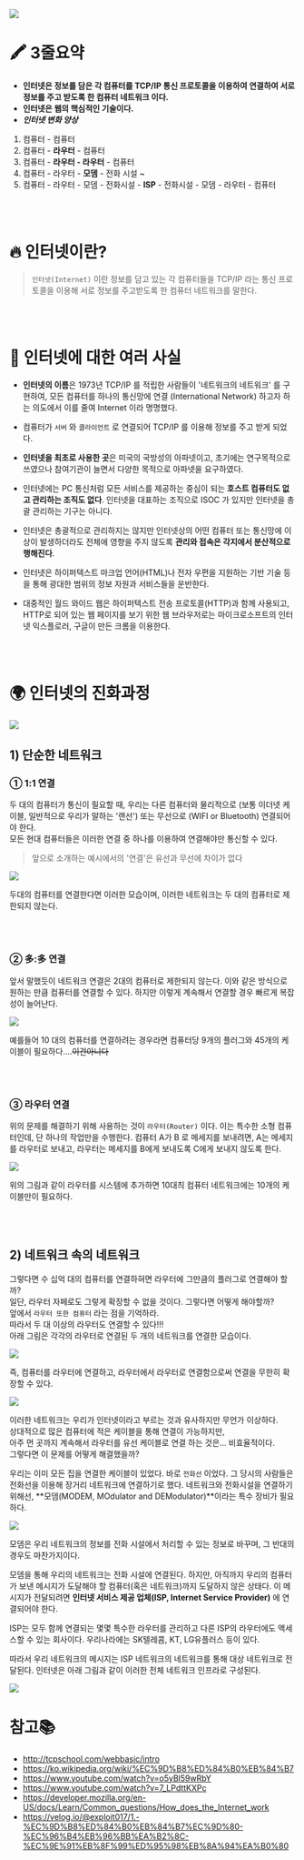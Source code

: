 ![](https://images.velog.io/images/doomchit_3/post/3327ffe2-1188-441d-b7d3-7bf6a32a6103/00.jpg)

# 🖍 3줄요약
- **인터넷은 정보를 담은 각 컴퓨터를 TCP/IP 통신 프로토콜을 이용하여 연결하여 서로 정보를 주고 받도록 한 컴퓨터 네트워크 이다.**
- **인터넷은 웹의 핵심적인 기술이다.**
- **_인터넷 변화 양상_**
1. 컴퓨터 - 컴퓨터
2. 컴퓨터 - **라우터** - 컴퓨터
3. 컴퓨터 - **라우터 - 라우터** - 컴퓨터
4. 컴퓨터 - 라우터 - **모뎀** - 전화 시설 ~
5.  컴퓨터 - 라우터 - 모뎀 - 전화시설 - **ISP** - 전화시설 - 모뎀 - 라우터 - 컴퓨터

<br/>
<br/>

# 🔥 인터넷이란?
> `인터넷(Internet)` 이란 정보를 담고 있는 각 컴퓨터들을 TCP/IP 라는 통신 프로토콜을 이용해 서로 정보를 주고받도록 한 컴퓨터 네트워크를 말한다.

<br/>
<br/>

# 🔬 인터넷에 대한 여러 사실
- **인터넷의 이름**은 1973년 TCP/IP 를 적립한 사람들이 '네트워크의 네트워크' 를 구현하여, 모든 컴퓨터를 하나의 통신망에 연결 (International Network) 하고자 하는 의도에서 이를 줄여 Internet 이라 명명했다.

- 컴퓨터가 `서버` 와 `클라이언트` 로 연결되어 TCP/IP 를 이용해 정보를 주고 받게 되었다.

- **인터넷을 최초로 사용한 곳**은 미국의 국방성의 아파넷이고, 초기에는 연구목적으로 쓰였으나 참여기관이 늘면서 다양한 목적으로 아파넷을 요구하였다.

- 인터넷에는 PC 통신처럼 모든 서비스를 제공하는 중심이 되는 **호스트 컴퓨터도 없고 관리하는 조직도 없다**. 인터넷을 대표하는 조직으로 ISOC 가 있지만 인터넷을 총괄 관리하는 기구는 아니다.

- 인터넷은 총괄적으로 관리하지는 않지만 인터넷상의 어떤 컴퓨터 또는 통신망에 이상이 발생하더라도 전체에 영향을 주지 않도록 **관리와 접속은 각지에서 분산적으로 행해진다**.

- 인터넷은 하이퍼텍스트 마크업 언어(HTML)나 전자 우편을 지원하는 기반 기술 등을 통해 광대한 범위의 정보 자원과 서비스들을 운반한다.

- 대중적인 월드 와이드 웹은 하이퍼텍스트 전송 프로토콜(HTTP)과 함께 사용되고, HTTP로 되어 있는 웹 페이지를 보기 위한 웹 브라우저로는 마이크로소프트의 인터넷 익스플로러, 구글이 만든 크롬을 이용한다.

<br/>
<br/>

# 🌍 인터넷의 진화과정
![](https://images.velog.io/images/doomchit_3/post/0452ee3a-a678-4695-b6f3-2f5c4abb66ce/aparnet.png)

## 1) 단순한 네트워크
### ① 1:1 연결
두 대의 컴퓨터가 통신이 필요할 때, 우리는 다른 컴퓨터와 물리적으로 (보통 이더넷 케이블, 일반적으로 우리가 말하는 '랜선') 또는 무선으로 (WIFI or Bluetooth) 연결되어야 한다.  
모든 현대 컴퓨터들은 이러한 연결 중 하나를 이용하여 연결해야만 통신할 수 있다.   

> 앞으로 소개하는 예시에서의 '연결'은 유선과 무선에 차이가 없다

![](https://images.velog.io/images/doomchit_3/post/0adb405a-6fab-48e2-b4d0-762c255b9d9c/1.png)

두대의 컴퓨터를 연결한다면 이러한 모습이며, 이러한 네트워크는 두 대의 컴퓨터로 제한되지 않는다.

<br/>
<br/>

### ② 多:多 연결
앞서 말했듯이 네트워크 연결은 2대의 컴퓨터로 제한되지 않는다. 이와 같은 방식으로 원하는 만큼 컴퓨터를 연결할 수 있다. 하지만 이렇게 계속해서 연결할 경우 빠르게 복잡성이 늘어난다. 

![](https://images.velog.io/images/doomchit_3/post/347572a8-3b5b-4b72-89fb-40091d17df10/2.png)

예를들어 10 대의 컴퓨터를 연결하려는 경우라면 컴퓨터당 9개의 플러그와 45개의 케이블이 필요하다....~~이건아니다~~

<br/>
<br/>

### ③ 라우터 연결
위의 문제를 해결하기 위해 사용하는 것이 `라우터(Router)` 이다. 이는 특수한 소형 컴퓨터인데, 단 하나의 작업만을 수행한다. 컴퓨터 A가 B 로 메세지를 보내려면, A는 메세지를 라우터로 보내고, 라우터는 메세지를 B에게 보내도록 C에게 보내지 않도록 한다.

![](https://images.velog.io/images/doomchit_3/post/6334de99-3d4d-427d-a31b-74b485650f3d/3.png)

위의 그림과 같이 라우터를 시스템에 추가하면 10대츼 컴퓨터 네트워크에는 10개의 케이블만이 필요하다.

<br/>
<br/>

## 2) 네트워크 속의 네트워크
 그렇다면 수 십억 대의 컴퓨터를 연결하혀면 라우터에 그만큼의 플러그로 연결해야 할까?  
일단, 라우터 자페로도 그렇게 확장할 수 없을 것이다. 그렇다면 어떻게 해야할까?  
앞에서 `라우터 또한 컴퓨터` 라는 점을 기억하라.   
따라서 두 대 이상의 라우터도 연결할 수 있다!!!  
아래 그림은 각각의 라우터로 연결된 두 개의 네트워크를 연결한 모습이다.  

![](https://images.velog.io/images/doomchit_3/post/300c095e-770e-4091-bdb7-b17d14c1b691/4.png)

즉, 컴퓨터를 라우터에 연결하고, 라우터에서 라우터로 연결함으로써 연결을 무한히 확장할 수 있다.  

![](https://images.velog.io/images/doomchit_3/post/4676dc11-face-4266-92f2-68f51c38bbe0/internet-schema-5.png)

 이러한 네트워크는 우리가 인터넷이라고 부르는 것과 유사하지만 무언가 이상하다.  
상대적으로 많은 컴퓨터에 적은 케이블을 통해 연결이 가능하지만,   
아주 먼 곳까지 계속해서 라우터를 유선 케이블로 연결 하는 것은... 비효율적이다.   
그렇다면 이 문제를 어떻게 해결했을까?

우리는 이미 모든 집을 연결한 케이블이 있었다. 바로 `전화선` 이었다.
그 당시의 사람들은 전화선을 이용해 장거리 네트워크에 연결하기로 했다.
네트워크와 전화시설을 연결하기 위해선,
**모뎀(MODEM, MOdulator and DEModulator)**이라는 특수 장비가 필요하다.

![](https://images.velog.io/images/doomchit_3/post/37085ff4-19f0-4c3b-9ac2-58a520cf52c6/6.png)

모뎀은 우리 네트워크의 정보를 전화 시설에서 처리할 수 있는 정보로 바꾸며, 그 반대의 경우도 마찬가지이다.



 모뎀을 통해 우리의 네트워크는 전화 시설에 연결된다. 하지만, 아직까지 우리의 컴퓨터가 보낸 메시지가 도달해야 할 컴퓨터(혹은 네트워크)까지 도달하지 않은 상태다. 
이 메시지가 전달되려면 **인터넷 서비스 제공 업체(ISP, Internet Service Provider)** 에 연결되어야 한다.

ISP는 모두 함께 연결되는 몇몇 특수한 라우터를 관리하고 다른 ISP의 라우터에도 액세스할 수 있는 회사이다. 우리나라에는 SK텔레콤, KT, LG유플러스 등이 있다.

따라서 우리 네트워크의 메시지는 ISP 네트워크의 네트워크를 통해 대상 네트워크로 전달된다. 인터넷은 아래 그림과 같이 이러한 전체 네트워크 인프라로 구성된다.

![](https://images.velog.io/images/doomchit_3/post/63e641a9-59db-4130-9e96-d97ede4aa3b8/7.png)



# 참고📚
- <http://tcpschool.com/webbasic/intro>
- <https://ko.wikipedia.org/wiki/%EC%9D%B8%ED%84%B0%EB%84%B7>
- <https://www.youtube.com/watch?v=o5yBl59wRbY>
- https://www.youtube.com/watch?v=7_LPdttKXPc
- https://developer.mozilla.org/en-US/docs/Learn/Common_questions/How_does_the_Internet_work
- https://velog.io/@exploit017/1.-%EC%9D%B8%ED%84%B0%EB%84%B7%EC%9D%80-%EC%96%B4%EB%96%BB%EA%B2%8C-%EC%9E%91%EB%8F%99%ED%95%98%EB%8A%94%EA%B0%80
<br/>
<br/>